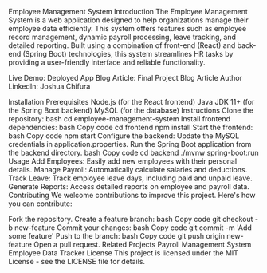 Employee Management System
Introduction
The Employee Management System is a web application designed to help organizations manage their employee data efficiently. This system offers features such as employee record management, dynamic payroll processing, leave tracking, and detailed reporting. Built using a combination of front-end (React) and back-end (Spring Boot) technologies, this system streamlines HR tasks by providing a user-friendly interface and reliable functionality.

Live Demo: Deployed App
Blog Article: Final Project Blog Article
Author LinkedIn:
Joshua Chifura




Installation
Prerequisites
Node.js (for the React frontend)
Java JDK 11+ (for the Spring Boot backend)
MySQL (for the database)
Instructions
Clone the repository:
bash
cd employee-management-system
Install frontend dependencies:
bash
Copy code
cd frontend
npm install
Start the frontend:
bash
Copy code
npm start
Configure the backend:
Update the MySQL credentials in application.properties.
Run the Spring Boot application from the backend directory.
bash
Copy code
cd backend
./mvnw spring-boot:run
Usage
Add Employees: Easily add new employees with their personal details.
Manage Payroll: Automatically calculate salaries and deductions.
Track Leave: Track employee leave days, including paid and unpaid leave.
Generate Reports: Access detailed reports on employee and payroll data.
Contributing
We welcome contributions to improve this project. Here's how you can contribute:

Fork the repository.
Create a feature branch:
bash
Copy code
git checkout -b new-feature
Commit your changes:
bash
Copy code
git commit -m 'Add some feature'
Push to the branch:
bash
Copy code
git push origin new-feature
Open a pull request.
Related Projects
Payroll Management System
Employee Data Tracker
License
This project is licensed under the MIT License - see the LICENSE file for details.

